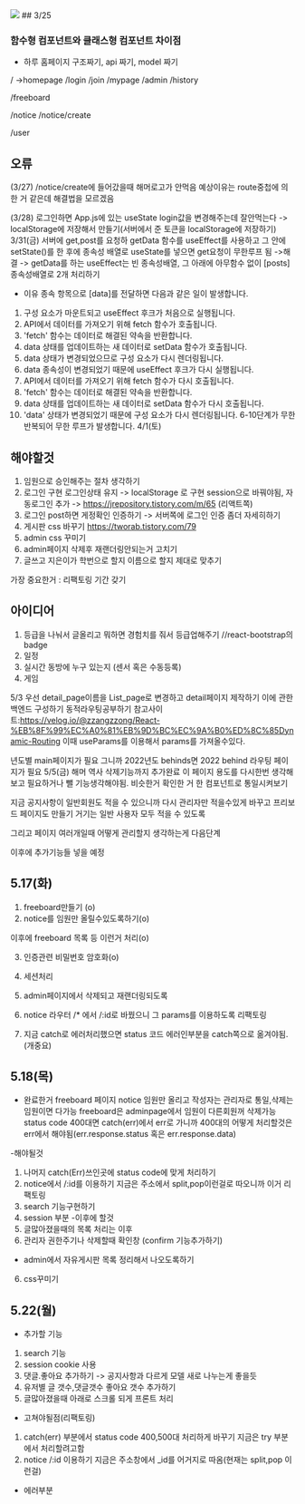 <img src="https://img.shields.io/badge/react-61DAFB?style=for-the-badge&logo=react&logoColor=black">
## 3/25

### 함수형 컴포넌트와 클래스형 컴포넌트 차이점

- 하루 홈페이지 구조짜기, api 짜기, model 짜기

/ ->homepage
/login
/join
/mypage
/admin
/history

/freeboard

/notice
/notice/create

/user

## 오류

(3/27) /notice/create에 들어갔을때 해머로고가 안먹음
예상이유는 route중첩에 의한 거 같은데 해결법을 모르겠음

(3/28) 로그인하면 App.js에 있는 useState login값을 변경해주는데 잘안먹는다
-> localStorage에 저장해서 만들기(서버에서 준 토큰을 localStorage에 저장하기)
3/31(금) 서버에 get,post를 요청하 getData 함수를 useEffect를 사용하고
그 안에 setState()를 한 후에 종속성 배열로 useState를 넣으면 get요청이 무한루프 됨
->해결
-> getData를 하는 useEffect는 빈 종속성배열, 그 아래에 아무함수 없이 [posts] 종속성배열로 2개 처리하기

- 이유
  종속 항목으로 [data]를 전달하면 다음과 같은 일이 발생합니다.

1. 구성 요소가 마운트되고 useEffect 후크가 처음으로 실행됩니다.
2. API에서 데이터를 가져오기 위해 fetch 함수가 호출됩니다.
3. 'fetch' 함수는 데이터로 해결된 약속을 반환합니다.
4. data 상태를 업데이트하는 새 데이터로 setData 함수가 호출됩니다.
5. data 상태가 변경되었으므로 구성 요소가 다시 렌더링됩니다.
6. data 종속성이 변경되었기 때문에 useEffect 후크가 다시 실행됩니다.
7. API에서 데이터를 가져오기 위해 fetch 함수가 다시 호출됩니다.
8. 'fetch' 함수는 데이터로 해결된 약속을 반환합니다.
9. data 상태를 업데이트하는 새 데이터로 setData 함수가 다시 호출됩니다.
10. 'data' 상태가 변경되었기 때문에 구성 요소가 다시 렌더링됩니다.
    6-10단계가 무한 반복되어 무한 루프가 발생합니다.
    4/1(토)

## 해야할것

1. 임원으로 승인해주는 절차 생각하기
2. 로그인 구현 로그인상태 유지
   -> localStorage 로 구현 session으로 바꿔야됨, 자동로그인 추가
   -> https://jrepository.tistory.com/m/65 (리액트쪽)
3. 로그인 post하면 게정확인 인증하기
   -> 서버쪽에 로그인 인증 좀더 자세히하기
4. 게시판 css 바꾸기 https://tworab.tistory.com/79
5. admin css 꾸미기
6. admin페이지 삭제후 재랜더링안되는거 고치기
7. 글쓰고 지은이가 학번으로 할지 이름으로 할지 제대로 맞추기

가장 중요한거 : 리팩토링 기간 갖기

## 아이디어

1. 등급을 나눠서 글올리고 뭐하면 경험치를 줘서 등급업해주기
   //react-bootstrap의 badge
2. 일정
3. 실시간 동방에 누구 있는지 (센서 혹은 수동등록)
4. 게임

5/3
우선 detail_page이름을 List_page로 변경하고 detail페이지 제작하기
이에 관한 백엔드 구성하기
동적라우팅공부하기
참고사이트:https://velog.io/@zzangzzong/React-%EB%8F%99%EC%A0%81%EB%9D%BC%EC%9A%B0%ED%8C%85Dynamic-Routing
이때 useParams를 이용해서 params를 가져올수있다.

년도별 main페이지가 필요 그니까 2022년도 behinds면 2022 behind 라우팅 페이지가 필요
5/5(금)
해머 역사 삭제기능까지 추가완료
이 페이지 용도를 다시한번 생각해보고 필요하거나 뺄 기능생각해야됨.
비슷한거 확인한 거 한 컴포넌트로 통일시켜보기

지금 공지사항이 일반회원도 적을 수 있으니까 다시 관리자만 적을수있게 바꾸고
프리보드 페이지도 만들기 거기는 일반 사용자 모두 적을 수 있도록

그리고 페이지 여러개일때 어떻게 관리할지 생각하는게 다음단계

이후에 추가기능들 넣을 예정

## 5.17(화)

1. freeboard만들기 (o)
2. notice를 임원만 올릴수있도록하기(o)

이후에 freeboard 목록 등 이런거 처리(o)

3. 인증관련 비밀번호 암호화(o)
4. 세션처리
5. admin페이지에서 삭제되고 재랜더링되도록

6. notice 라우터 /\* 에서 /:id로 바꿨으니 그 params를 이용하도록 리팩토링
7. 지금 catch로 에러처리했으면 status 코드 에러인부분을 catch쪽으로 옮겨야됨.(개중요)

## 5.18(목)

- 완료한거
  freeboard 페이지
  notice 임원만 올리고 작성자는 관리자로 통일,삭제는 임원이면 다가능
  freeboard은 adminpage에서 임원이 다른회원꺼 삭제가능
  status code 400대면 catch(err)에서 err로 가니까 400대의 어떻게 처리할것은 err에서 해야됨(err.response.status 혹은 err.response.data)

-해야될것

1. 나머지 catch(Err)쓰인곳에 status code에 맞게 처리하기
2. notice에서 /:id를 이용하기 지금은 주소에서 split,pop이런걸로 따오니까 이거 리팩토링
3. search 기능구현하기
4. session 부분 -이후에 할것
5. 글많아졌을때의 목록 처리는 이후
6. 관리자 권한주기나 삭제할때 확인창 (confirm 기능추가하기)

- admin에서 자유게시판 목록 정리해서 나오도록하기

6. css꾸미기

## 5.22(월)

- 추가할 기능

1. search 기능
2. session cookie 사용
3. 댓글.좋아요 추가하기
   -> 공지사항과 다르게 모델 새로 나누는게 좋을듯
4. 유저별 글 갯수,댓글갯수 좋아요 갯수 추가하기
5. 글많아졌을때 아래로 스크롤 되게 프론트 처리

- 고쳐야될점(리팩토링)

1. catch(err) 부분에서 status code 400,500대 처리하게 바꾸기 지금은 try 부분에서 처리할려고함
2. notice /:id 이용하기 지금은 주소창에서 \_id를 어거지로 따옴(현재는 split,pop 이런걸)

- 에러부분
